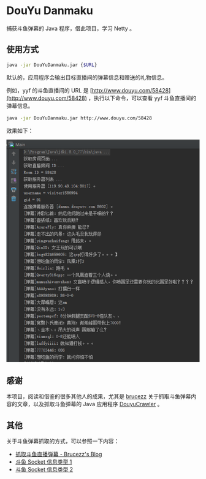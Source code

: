# DouYu Danmaku

捕获斗鱼弹幕的 Java 程序，借此项目，学习 Netty 。

## 使用方式

```bash
java -jar DouYuDanmaku.jar {$URL}
```

默认的，应用程序会输出目标直播间的弹幕信息和赠送的礼物信息。

例如，yyf 的斗鱼直播间的 URL 是 [http://www.douyu.com/58428](http://www.douyu.com/58428) ，执行以下命令，可以查看 yyf 斗鱼直播间的弹幕信息。

```bash
java -jar DouYuDanmaku.jar http://www.douyu.com/58428
```

效果如下：

![](image.PNG)

## 感谢

本项目，阅读和借鉴的很多其他人的成果，尤其是 [brucezz](https://github.com/brucezz) 关于抓取斗鱼弹幕内容的文章，以及抓取斗鱼弹幕的 Java 应用程序 [DouyuCrawler](https://github.com/brucezz/DouyuCrawler) 。

## 其他

关于斗鱼弹幕抓取的方式，可以参照一下内容：

- [抓取斗鱼直播弹幕 - Brucezz's Blog](http://brucezz.github.io/articles/2016/01/11/douyu-crawler/)
- [斗鱼 Socket 信息类型 1](message_type_1.md)
- [斗鱼 Socket 信息类型 2](message_type_2.md)
